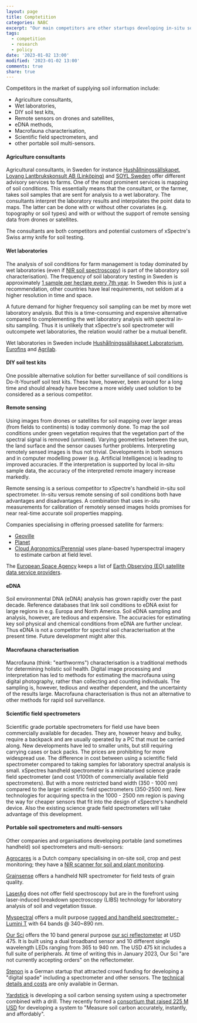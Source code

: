 ```yaml
---
layout: page
title: Comptetition
categories: NABC
excerpt: "Our main competitors are other startups developing in-situ soil sensors for cheap and rapid soil characterization. But also new and cheaper laboratory methods and remote sensors carried on drones and satellites can provide similar information, albeit not with the accuracy, speed, or on-demand possible with our solution."
tags:
  - competition
  - research
  - policy
date: '2023-01-02 13:00'
modified: '2023-01-02 13:00'
comments: true
share: true
---
```


Competitors in the market of supplying soil information include:

- Agriculture consultants,
- Wet laboratories,
- DIY soil test kits,
- Remote sensors on drones and satellites,
- eDNA methods,
- Macrofauna characterisation,
- Scientific field spectrometers, and
- other portable soil multi-sensors.

#### Agriculture consultants

Agricultural consultants, in Sweden for instance [Hushållningssällskapet](https://hushallningssallskapet.se), [Lovang Lantbrukskonsult AB (Linköping)](http://www.lovanggruppen.se/lantbrukskonsult-kontakt/) and [SOYL Sweden](https://www.soyl.se) offer different advisory services to farms. One of the most prominent services is mapping of soil conditions. This essentially means that the consultant, or the farmer, takes soil samples that are sent for analysis to a wet laboratory. The consultants interpret the laboratory results and interpolates the point data to maps. The latter can be done with or without other covariates (e.g. topography or soil types) and with or without the support of remote sensing data from drones or satellites.

The consultants are both competitors and potential customers of xSpectre's Swiss army knife for soil testing.

#### Wet laboratories

The analysis of soil conditions for farm management is today dominated by wet laboratories (even if [NIR soil spectroscopy](../../approach/approach-NIR-general)) is part of the laboratory soil characterisation). The frequency of soil laboratory testing in Sweden is approximately [1 sample per hectare every 7th year](https://www2.jordbruksverket.se/webdav/files/SJV/trycksaker/Pdf_jo/jo10_19.pdf). In Sweden this is just a recommendation, other countries have leal requirements, not seldom at a higher resolution in time and space.

A future demand for higher frequency soil sampling can be met by more wet laboratory analysis. But this is a time-consuming and expensive alternative compared to complementing the wet laboratory analysis with spectral in-situ sampling. Thus it is unlikely that xSpectre's soil spectrometer will outcompete wet laboratories, the relation would rather be a mutual benefit.

Wet laboratories in Sweden include [Hushållningssällskapet Laboratorium](https://laboratorium.hushallningssallskapet.se/properties/jord/), [Eurofins](https://www.eurofins.se) and [Agrilab](http://www.agrilab.se/gem/).

#### DIY soil test kits

One possible alternative solution for better surveillance of soil conditions is Do-It-Yourself soil test kits. These have, however, been around for a long time and should already have become a more widely used solution to be considered as a serious competitor.

#### Remote sensing

Using images from drones or satellites for soil mapping over larger areas (from fields to continents) is today commonly done. To map the soil conditions under green vegetation requires that the vegetation part of the spectral signal is removed (unmixed). Varying geometries between the sun, the land surface and the sensor causes further problems. Interpreting remotely sensed images is thus not trivial. Developments in both sensors and in computer modelling power (e.g. Artificial Intelligence) is leading to improved accuracies. If the interpretation is supported by local in-situ sample data, the accuracy of the interpreted remote imagery increase markedly.

Remote sensing is a serious competitor to xSpectre's handheld in-situ soil spectrometer. In-situ versus remote sensing of soil conditions both have advantages and disadvantages. A combination that uses in-situ measurements for calibration of remotely sensed images holds promises for near real-time accurate soil properties mapping.

Companies specialising in offering proessed satellite for farmers:

- [Geoville](https://www.geoville.com)
- [Planet](https://www.planet.com)
- [Cloud Agronomics/Perennial](https://www.perennial.earth) uses plane-based hyperspectral imagery to estimate carbon at field level.

The [European Space Agency](ESA) keeps a list of [Earth Observing (EO) satellite data service providers](https://eo4society.esa.int/eo_clinic/service-providers/).

#### eDNA

Soil environmental DNA (eDNA) analysis has grown rapidly over the past decade. Reference databases that link soil conditions to eDNA exist for large regions in e.g. Europa and North America. Soil eDNA sampling and analysis, however, are tedious and expensive. The accuracies for estimating key soil physical and chemical conditions from eDNA are further unclear. Thus eDNA is not a competitor for spectral soil characterisation at the present time. Future development might alter this.

#### Macrofauna characterisation

Macrofauna (think: "earthworms") characterisation is a traditional methods for determining holistic soil health. Digital image processing and interpretation has led to methods for estimating the macrofauna using digital photography, rather than collecting and counting individuals. The sampling is, however, tedious and weather dependent, and the uncertainty of the results large. Macrofauna characterisation is thus not an alternative to other methods for rapid soil surveillance.

#### Scientific field spectrometers

Scientific grade portable spectrometers for field use have been commercially available for decades. They are, however heavy and bulky, require a backpack and are usually operated by a PC that must be carried along. New developments have led to smaller units, but still requiring carrying cases or back packs. The prices are prohibiting for more widespread use. The difference in cost between using a scientific field spectrometer compared to taking samples for laboratory spectral analysis is small. xSpectres handheld spectrometer is a miniaturised science grade field spectrometer (and cost 1/100th of commercially available field spectrometers). But with a more restricted band width (350 - 1000 nm) compared to the larger scientific field spectrometers (350-2500 nm). New technologies for acquiring spectra in the 1000 - 2500 nm region is paving the way for cheaper sensors that fit into the design of xSpectre's handheld device. Also the existing science grade field spectrometers will take advantage of this development.

#### Portable soil spectrometers and multi-sensors

Other companies and organisations developing portable (and sometimes handheld) soil spectrometers and multi-sensors:

[Agrocares](https://www.agrocares.com) is a Dutch company specialising in on-site soil, crop and pest monitoring; they have a [NIR scanner for soil and plant monitoring](https://www.agrocares.com/products/scanner/).

[Grainsense](https://grainsense.com) offers a handheld NIR spectrometer for field tests of grain quality.

[LaserAg](https://www.laserag.com) does not offer field spectroscopy but are in the forefront using laser-induced breakdown spectroscopy (LIBS) technology for laboratory analysis of soil and vegetation tissue.

[Myspectral](https://myspectral.com) offers a mulit purpose [rugged and handheld spectrometer - Lumini T](https://myspectral.com/project/lumini-t/) with 64 bands @ 340~890 nm.

[Our Sci](https://www.our-sci.net) offers the 10 band general purpose [our sci reflectometer](https://www.our-sci.net/reflectometer/) at USD 475. It is built using a dual broadband sensor and 10 different single wavelength LEDs ranging from 365 to 940 nm. The USD 475 kit includes a full suite of peripherals. At time of writing this in January 2023, Our Sci "are not currently accepting orders" on the reflectometer.

[Stenon](https://stenon.io/en/) is a German startup that attracted crowd funding for developing a "digital spade" including a spectrometer and other sensors. The [technical details and costs](https://blog.stenon.io/2022/10/13/stenons-vorzeigeprodukt-das-messgeraet-farmlab-in-der-uebersicht/#more-1590) are only available in German.

[Yardstick](https://www.useyardstick.com) is developing a soil carbon sensing system using a spectrometer combined with a drill. They recently formed a [consortium that raised 225 M USD](https://www.businesswire.com/news/home/20220921005377/en/Yard-Stick-and-Partners-Secure-225M-in-USDA-Grants-for-Climate-Smart-Agriculture) for developing a system to "Measure soil carbon accurately, instantly, and affordably".
